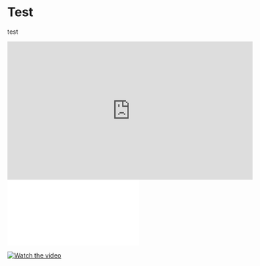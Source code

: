 # Test
test
<iframe width="560" height="315" src="https://www.youtube.com/embed/QlOISsaiWMc" title="YouTube video player" frameborder="0" allow="accelerometer; autoplay; clipboard-write; encrypted-media; gyroscope; picture-in-picture" allowfullscreen></iframe>

<iframe src="//player.bilibili.com/player.html?aid=417403266&bvid=BV1BV411n7rB&cid=320114979&page=1" scrolling="no" border="0" frameborder="no" framespacing="0" allowfullscreen="true"> </iframe>


[![Watch the video](https://i.imgur.com/vKb2F1B.png)](https://www.youtube.com/embed/QlOISsaiWMc)
